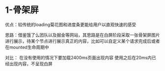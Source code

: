 <!--
 * @Author: sharon
 * @Date: 2020-10-12 10:45:54
 * @LastEditTime: 2020-10-12 10:52:28
 * @LastEditors: Please set LastEditors
 * @Description: In User Settings Edit
 * @FilePath: \性能\performace-optimization\md\1-骨架屏使用.md
-->
# 1-骨架屏
优点：较传统的loading菊花图和进度条更能给用户以直观快速的感受<br/>

思路：借鉴饿了么团队以及掘金等网站，其思路是在白屏阶段采取一张骨架屏图片进行展示，待某个节点进行展示真正的内容，比如可以自定义某个请求完成后或者在mounted生命周期中

对比：
在没有使用的情况下要加载2400ms页面出现内容
使用之后在20ms内已经出现内容，不呈现白屏